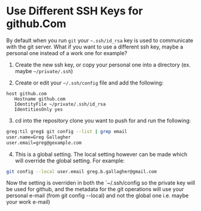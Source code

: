 # Use Different SSH Keys for github.Com

By default when you run `git` your `~.ssh/id_rsa` key is used to communicate
with the git server. What if you want to use a different ssh key, maybe a
personal one instead of a work one for example?

1. Create the new ssh key, or copy your personal one into a directory (ex. maybe
   `~/private/.ssh`)

2. Create or edit your `~/.ssh/config` file and add the following:
```
host github.com
   Hostname github.com
   IdentityFile ~/private/.ssh/id_rsa
   IdentitiesOnly yes
```

3. cd into the repository clone you want to push for and run the following:
```bash
greg:til greg$ git config --list | grep email
user.name=Greg Gallagher
user.email=greg@gexample.com
```

4. This is a global setting. The local setting however can be made which will
   override the global setting. For example:
```bash
git config --local user.email greg.b.gallagher@gmail.com
```

Now the setting is overriden in both the `~/.ssh/config so the private key will
be used for github, and the metadata for the git operations will use your
personal e-mail (from git config --local) and not the global one i.e. maybe your
work e-mail) 
